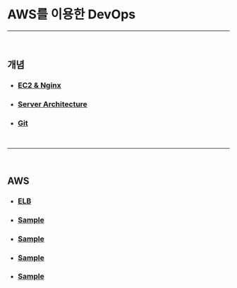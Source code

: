 # AWS를 이용한 DevOps

---

<br>

## 개념

- ### [EC2 & Nginx](https://github.com/banziha104/DevOps_AWS/blob/master/markdown/1week/EC2_Nginx.md)

- ### [Server Architecture](https://github.com/banziha104/DevOps_AWS/blob/master/markdown/2week/ServerArch.md)

- ### [Git](https://github.com/banziha104/DevOps_AWS/blob/master/markdown/2week/Git.md)



<br>

---

<br>

## AWS

- ### [ELB](https://github.com/banziha104/DevOps_AWS/blob/master/markdown/1week/Docker.md)

- ### [Sample](https://github.com/banziha104/DevOps_AWS/blob/master/markdown/1week/Docker.md)

- ### [Sample](https://github.com/banziha104/DevOps_AWS/blob/master/markdown/1week/Docker.md)

- ### [Sample](https://github.com/banziha104/DevOps_AWS/blob/master/markdown/1week/Docker.md)

- ### [Sample](https://github.com/banziha104/DevOps_AWS/blob/master/markdown/1week/Docker.md)

##
